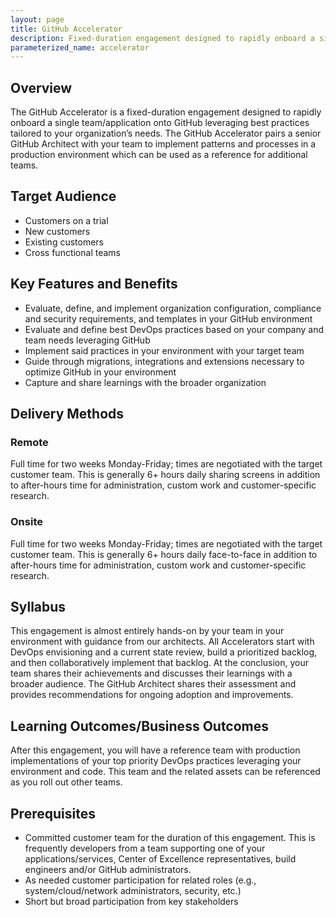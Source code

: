 ```yaml
---
layout: page
title: GitHub Accelerator
description: Fixed-duration engagement designed to rapidly onboard a single team application onto GitHub leveraging best practices tailored to your organization’s needs.
parameterized_name: accelerator
---
```


## Overview

The GitHub Accelerator is a fixed-duration engagement designed to rapidly onboard a single team/application onto GitHub leveraging best practices tailored to your organization’s needs. The GitHub Accelerator pairs a senior GitHub Architect with your team to implement patterns and processes in a production environment which can be used as a reference for additional teams.

## Target Audience

- Customers on a trial
- New customers
- Existing customers
- Cross functional teams

## Key Features and Benefits

- Evaluate, define, and implement organization configuration, compliance and security requirements, and templates in your GitHub environment
- Evaluate and define best DevOps practices based on your company and team needs leveraging GitHub
- Implement said practices in your environment with your target team
- Guide through migrations, integrations and extensions necessary to optimize GitHub in your environment
- Capture and share learnings with the broader organization

## Delivery Methods

### Remote

Full time for two weeks Monday-Friday; times are negotiated with the target customer team. This is generally 6+ hours daily sharing screens in addition to after-hours time for administration, custom work and customer-specific research.

### Onsite

Full time for two weeks Monday-Friday; times are negotiated with the target customer team. This is generally 6+ hours daily face-to-face in addition to after-hours time for administration, custom work and customer-specific research.

## Syllabus

This engagement is almost entirely hands-on by your team in your environment with guidance from our architects.  All Accelerators start with DevOps envisioning and a current state review, build a prioritized backlog, and then collaboratively implement that backlog. At the conclusion, your team shares their achievements and discusses their learnings with a broader audience. The GitHub Architect shares their assessment and provides recommendations for ongoing adoption and improvements.

## Learning Outcomes/Business Outcomes

After this engagement, you will have a reference team with production implementations of your top priority DevOps practices leveraging your environment and code. This team and the related assets can be referenced as you roll out other teams.

## Prerequisites

- Committed customer team for the duration of this engagement. This is frequently developers from a team supporting one of your applications/services, Center of Excellence representatives, build engineers and/or GitHub administrators.
- As needed customer participation for related roles (e.g., system/cloud/network administrators, security, etc.)
- Short but broad participation from key stakeholders
